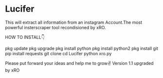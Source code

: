 # Lucifer
This will extract all information from an instagram Account.The most powerful insterscraper tool recondisioned by xRO.

HOW TO INSTALL👇

pkg update 
pkg upgrade 
pkg install python 
pkg install python2 
pkg install git 
pip install requests 
git clone 
cd Lucifer 
python xro.py 

Please put forward your ideas and help me to grow✌
Version 1.1 upgraded by xRO
